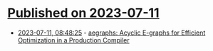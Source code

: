 # [Published on 2023-07-11](index.md)

* [2023-07-11, 08:48:25](https://lobste.rs/s/bc6wwc/aegraphs_acyclic_e_graphs_for_efficient) - [aegraphs: Acyclic E-graphs for Efficient Optimization in a Production Compiler](https://cfallin.org/pubs/egraphs2023_aegraphs_slides.pdf)
